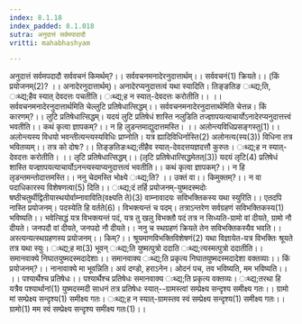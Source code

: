```yaml
---
index: 8.1.18
index_padded: 8.1.018
sutra: अनुदात्तं सर्वमपादादौ
vritti: mahabhashyam

---
```

 अनुदात्तं सर्वमपदादौ सर्ववचनं किमर्थम्?।। सर्ववचनमनादेरनुदात्तार्थम्।। सर्ववचनं(1) क्रियते।। (किं प्रयोजनम्(2)? ।। अनादेरनुदात्तार्थम्)। अनादेरप्यनुदात्तत्वं यथा स्यादिति। तिङ्ङतिङ ःथ्द्य;ति, ःथ्द्य;हैव स्यात् देवदत्तः पचतीति। ःथ्द्य;ह न स्यात्-देवदत्तः करोतीति।। ।। सर्ववचनमनादेरनुदात्तार्थमिति चेल्लुटि प्रतिषेधात्सिद्धम्।। सर्ववचनमनादेरनुदात्तार्थमिति चेत्तन्न। किं कारणम्?।। लुटि प्रतिषेधात्सिद्धम्। यदयं लुटि प्रतिषेधं शास्ति नलुडिति तज्ज्ञापयत्याचार्योऽनादेरप्यनुदात्तत्त्वं भवतीति।। कथं कृत्वा ज्ञापकम्?।। न हि लुडन्तमाद्युदात्तमस्ति। ।। अलोन्त्यविधिप्रसङ्गस्तु(1)।। अलोन्त्यस्य विधयो भवन्तीत्यन्त्यस्यविधिः प्राप्नोति। यत्र ह्यादिविधिर्नास्ति(2) अलोनत्य(स्य(3)) विधिना तत्र भवितव्यम्।। तत्र को दोषः?।। तिङ्ङतिङःथ्द्य;तीहैव स्यात्-देवदत्तयज्ञदत्तौ कुरुतः। ःथ्द्य;ह न स्यात्-देवदत्तः करोतीति। ।। लृटि प्रतिषेधात्सिद्धम्।। (लृटि प्रतिषेधात्सिद्धमेतत्(3)) यदयं लृटि(4) प्रतिषेधं शास्ति यज्ज्ञापयत्याचार्योऽनन्त्यस्याप्यनुदात्तत्वं भवतीति।। कथं कृत्वा ज्ञापकम्?।। न हि लृडन्तमन्तोदात्तमस्ति।। ननु चेदमस्ति भोक्ष्ये ःथ्द्य;ति? ।। उक्तं वा।। किमुक्तम्?।। न वा पदाधिकारस्य विशेषणत्वा(5) दिति।। ःथ्द्य;दं तर्हि प्रयोजनम्-युष्मदस्मदोः षष्ठीचतुर्थीद्वितीयास्थयोर्वाम्नावाविति(वक्ष्यति ते)(3) वाम्नावादयः सविभक्तिकस्य यथा स्युरिति।। एतदपि नास्ति प्रयोजनम्। पदस्येति हि वर्तते(6)। विभक्त्यन्तं च पदम्। तत्राऽन्तरेण सर्वग्रहणं सविभक्तिकस्य(1) भविष्यति।। भवेत्सिद्धं यत्र विभक्त्यन्तं पदं, यत्र तु खलु विभक्तौ पदं तत्र न सिध्यति-ग्रामो वां दीयते, ग्रामो नौ दीयते। जनपदौ वां दीयते, जनपदो नौ दीयते।। ननु च स्थग्रहणं क्रियते तेन सविभक्तिकस्यैव भवति।। अस्त्यन्यत्स्थग्रहणस्य प्रयोजनम्।। किम्?।। श्रूयमाणविभक्तिविशेषणं(2) यथा विज्ञायेत-यत्र विभक्तिः श्रूयते तत्र यथा स्युः। ःथ्द्य;ह मा(3) भूवन् ःथ्द्य;ति युष्मत्पुत्रो ददाति ःथ्द्य;त्यस्मत्पुत्रो ददातीति।। समानवाक्ये निघातयुष्मदस्मदादेशाः।। समानवाक्य ःथ्द्य;ति प्रकृत्य निघातयुष्मदस्मदादेशा वक्तव्याः।। किं प्रयोजनम्?।। नानावाक्ये मा भूवन्निति। अयं दण्डो, हराऽनेन। ओदनं पच, तव भविष्यति, मम भविष्यति।। ।। पश्यार्थैश्च प्रतिषेधः।। पश्यार्थैश्च प्रतिषेधः समानवाक्य ःथ्द्य;ति प्रकृत्य वक्तव्यः। ःथ्द्य;तरथा हि यत्रैव पश्यार्थानां(1) युष्मदस्मदी साधनं तत्र प्रतिषेधः स्यात्--ग्रामस्त्वां सम्प्रेक्ष्य सन्दृश्य समीक्ष्य गतः।। ग्रामो मां सम्प्रेक्ष्य सन्दृश्य(1) समीक्ष्य गतः। ःथ्द्य;ह न स्यात्-ग्रामस्तव स्वं सम्प्रेक्ष्य सन्दृश्य(1) समीक्ष्य गतः।। ग्रामो(1) मम स्वं सम्प्रेक्ष्य सन्दृश्य समीक्ष्य गतः(1)।। 